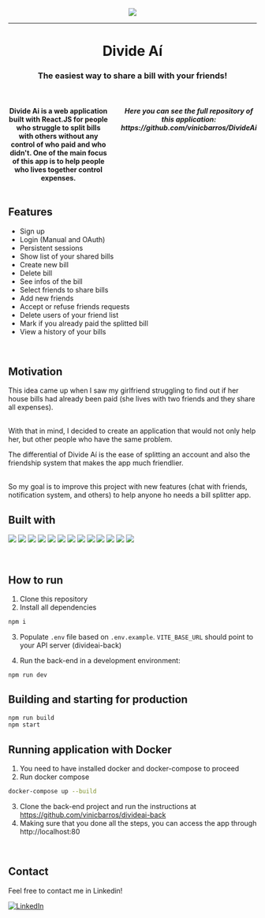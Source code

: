 <div align="center"><img src="https://i.imgur.com/S9iBF0N.png"></img></div>
<hr>
<h1 align=center>Divide Aí</h1>
<h3 align=center>The easiest way to share a bill with your friends!</h3>
<br>
<div align=center style="display:flex; justify-content: center; gap:5%">
    <h4>Divide Ai is a web application built with React.JS for people who struggle to split bills with others without any control of who paid and who didn't. One of the main focus of this app is to help people who lives together control expenses.</h4>
    <h5>Here you can see the full repository of this application: https://github.com/vinicbarros/DivideAi</h5>
</div>

## Features

- Sign up
- Login (Manual and OAuth)
- Persistent sessions
- Show list of your shared bills
- Create new bill
- Delete bill
- See infos of the bill
- Select friends to share bills
- Add new friends
- Accept or refuse friends requests
- Delete users of your friend list
- Mark if you already paid the splitted bill
- View a history of your bills

<br>

## Motivation

This idea came up when I saw my girlfriend struggling to find out if her house bills had already been paid (she lives with two friends and they share all expenses).

<br>
With that in mind, I decided to create an application that would not only help her, but other people who have the same problem.

The differential of Divide Aí is the ease of splitting an account and also the friendship system that makes the app much friendlier.

<br>
So my goal is to improve this project with new features (chat with friends, notification system, and others) to help anyone ho needs a bill splitter app.

<br>

## Built with


<p>
  <img src="https://img.shields.io/badge/react-%2320232a.svg?style=for-the-badge&logo=react&logoColor=%2361DAFB" />
  <img src="https://img.shields.io/badge/typescript-%23007ACC.svg?style=for-the-badge&logo=typescript&logoColor=white" />
  <img src="https://img.shields.io/badge/React_Router-CA4245?style=for-the-badge&logo=react-router&logoColor=white" />
  <img src="https://img.shields.io/badge/-React%20Query-FF4154?style=for-the-badge&logo=react%20query&logoColor=white" />
  <img src="https://img.shields.io/badge/styled--components-DB7093?style=for-the-badge&logo=styled-components&logoColor=white" />
  <img src="https://img.shields.io/badge/vite-%23646CFF.svg?style=for-the-badge&logo=vite&logoColor=white" />
  <img src="https://img.shields.io/badge/ESLint-4B3263?style=for-the-badge&logo=eslint&logoColor=white" />
  <img src="https://img.shields.io/badge/prettier-1A2C34?style=for-the-badge&logo=prettier&logoColor=F7BA3E">
  <img src="https://img.shields.io/badge/docker-%230db7ed.svg?style=for-the-badge&logo=docker&logoColor=white" />
  <img src="https://img.shields.io/badge/firebase-ffca28?style=for-the-badge&logo=firebase&logoColor=black" />
  <img src="https://img.shields.io/badge/github%20actions-%232671E5.svg?style=for-the-badge&logo=githubactions&logoColor=white" />
  <img src="https://img.shields.io/badge/AWS-%23FF9900.svg?style=for-the-badge&logo=amazon-aws&logoColor=white" />
  <img src="https://img.shields.io/badge/nginx-%23009639.svg?style=for-the-badge&logo=nginx&logoColor=white" />
</p>

<br>

## How to run


1. Clone this repository
2. Install all dependencies

```bash
npm i
```

3. Populate `.env` file based on `.env.example`. `VITE_BASE_URL` should point to your API server (divideai-back)

4. Run the back-end in a development environment:

```bash
npm run dev
```

## Building and starting for production

```bash
npm run build
npm start
```

## Running application with Docker


1. You need to have installed docker and docker-compose to proceed
2. Run docker compose

```bash
docker-compose up --build
```

3. Clone the back-end project and run the instructions at https://github.com/vinicbarros/divideai-back
4. Making sure that you done all the steps, you can access the app through http://localhost:80

<br>

## Contact


Feel free to contact me in Linkedin!

[![LinkedIn][linkedin-shield]][linkedin-url]

<!-- MARKDOWN LINKS & IMAGES -->
<!-- https://www.markdownguide.org/basic-syntax/#reference-style-links -->

[linkedin-shield]: https://img.shields.io/badge/-LinkedIn-black.svg?style=for-the-badge&logo=linkedin&colorB=blue
[linkedin-url]: https://www.linkedin.com/in/ovinibarros/
